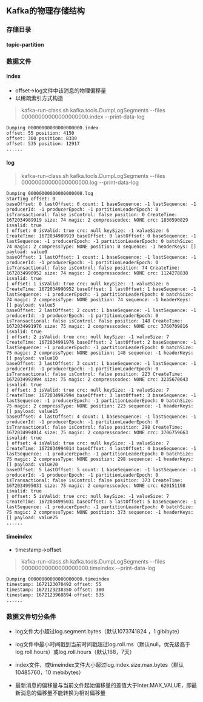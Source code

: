 ## **Kafka的物理存储结构**

### 存储目录

#### topic-partition

### 数据文件

#### index

- offset->log文件中该消息的物理偏移量
- 以稀疏索引方式构造

> kafka-run-class.sh kafka.tools.DumpLogSegments --files 00000000000000000000.index --print-data-log

```
Dumping 00000000000000000000.index
offset: 55 position: 4150
offset: 300 position: 8330
offset: 535 position: 12917
......
```

#### log

> kafka-run-class.sh kafka.tools.DumpLogSegments --files 00000000000000000000.log --print-data-log

```
Dumping 00000000000000000000.log
Starting offset: 0
baseOffset: 0 lastOffset: 0 count: 1 baseSequence: -1 lastSequence: -1 producerId: -1 producerEpoch: -1 partitionLeaderEpoch: 0 isTransactional: false isControl: false position: 0 CreateTime: 1672034989919 size: 74 magic: 2 compresscodec: NONE crc: 1830590829 isvalid: true
| offset: 0 isValid: true crc: null keySize: -1 valueSize: 6 CreateTime: 1672034989919 baseOffset: 0 lastOffset: 0 baseSequence: -1 lastSequence: -1 producerEpoch: -1 partitionLeaderEpoch: 0 batchSize: 74 magic: 2 compressType: NONE position: 0 sequence: -1 headerKeys: [] payload: value0
baseOffset: 1 lastOffset: 1 count: 1 baseSequence: -1 lastSequence: -1 producerId: -1 producerEpoch: -1 partitionLeaderEpoch: 0 isTransactional: false isControl: false position: 74 CreateTime: 1672034990952 size: 74 magic: 2 compresscodec: NONE crc: 1124278838 isvalid: true
| offset: 1 isValid: true crc: null keySize: -1 valueSize: 6 CreateTime: 1672034990952 baseOffset: 1 lastOffset: 1 baseSequence: -1 lastSequence: -1 producerEpoch: -1 partitionLeaderEpoch: 0 batchSize: 74 magic: 2 compressType: NONE position: 74 sequence: -1 headerKeys: [] payload: value5
baseOffset: 2 lastOffset: 2 count: 1 baseSequence: -1 lastSequence: -1 producerId: -1 producerEpoch: -1 partitionLeaderEpoch: 0 isTransactional: false isControl: false position: 148 CreateTime: 1672034991976 size: 75 magic: 2 compresscodec: NONE crc: 3760709816 isvalid: true
| offset: 2 isValid: true crc: null keySize: -1 valueSize: 7 CreateTime: 1672034991976 baseOffset: 2 lastOffset: 2 baseSequence: -1 lastSequence: -1 producerEpoch: -1 partitionLeaderEpoch: 0 batchSize: 75 magic: 2 compressType: NONE position: 148 sequence: -1 headerKeys: [] payload: value10
baseOffset: 3 lastOffset: 3 count: 1 baseSequence: -1 lastSequence: -1 producerId: -1 producerEpoch: -1 partitionLeaderEpoch: 0 isTransactional: false isControl: false position: 223 CreateTime: 1672034992994 size: 75 magic: 2 compresscodec: NONE crc: 3235670643 isvalid: true
| offset: 3 isValid: true crc: null keySize: -1 valueSize: 7 CreateTime: 1672034992994 baseOffset: 3 lastOffset: 3 baseSequence: -1 lastSequence: -1 producerEpoch: -1 partitionLeaderEpoch: 0 batchSize: 75 magic: 2 compressType: NONE position: 223 sequence: -1 headerKeys: [] payload: value15
baseOffset: 4 lastOffset: 4 count: 1 baseSequence: -1 lastSequence: -1 producerId: -1 producerEpoch: -1 partitionLeaderEpoch: 0 isTransactional: false isControl: false position: 298 CreateTime: 1672034994014 size: 75 magic: 2 compresscodec: NONE crc: 3706759663 isvalid: true
| offset: 4 isValid: true crc: null keySize: -1 valueSize: 7 CreateTime: 1672034994014 baseOffset: 4 lastOffset: 4 baseSequence: -1 lastSequence: -1 producerEpoch: -1 partitionLeaderEpoch: 0 batchSize: 75 magic: 2 compressType: NONE position: 298 sequence: -1 headerKeys: [] payload: value20
baseOffset: 5 lastOffset: 5 count: 1 baseSequence: -1 lastSequence: -1 producerId: -1 producerEpoch: -1 partitionLeaderEpoch: 0 isTransactional: false isControl: false position: 373 CreateTime: 1672034995031 size: 75 magic: 2 compresscodec: NONE crc: 620151198 isvalid: true
| offset: 5 isValid: true crc: null keySize: -1 valueSize: 7 CreateTime: 1672034995031 baseOffset: 5 lastOffset: 5 baseSequence: -1 lastSequence: -1 producerEpoch: -1 partitionLeaderEpoch: 0 batchSize: 75 magic: 2 compressType: NONE position: 373 sequence: -1 headerKeys: [] payload: value25
......
```

#### timeindex

- timestamp->offset

> kafka-run-class.sh kafka.tools.DumpLogSegments --files 00000000000000000000.timeindex --print-data-log

```
Dumping 00000000000000000000.timeindex
timestamp: 1672123070492 offset: 55
timestamp: 1672123238350 offset: 300
timestamp: 1672123968894 offset: 535
......
```

### 数据文件切分条件

- log文件大小超过log.segment.bytes（默认1073741824 ，1 gibibyte）

- log文件中最小时间戳到当前时间戳超过log.roll.ms（默认null，优先级高于log.roll.hours）或log.roll.hours（默认168，7天）

- index文件，或timeindex文件大小超过log.index.size.max.bytes（默认10485760，10 mebibytes）

- 最新消息的偏移量与当前文件起始偏移量的差值大于Inter.MAX_VALUE，即最新消息的偏移量不能转换为相对偏移量